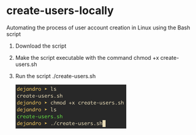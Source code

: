 # create-users-locally
Automating the process of user account creation in Linux using the Bash script

1. Download the script
2. Make the script executable with the command
   chmod +x create-users.sh
3. Run the script
   ./create-users.sh

   <img src="create-users.png" width=289 height=115)>
